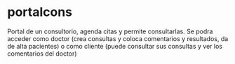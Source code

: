 # portalcons
Portal de un consultorio, agenda citas y permite consultarlas.
Se podra acceder como doctor (crea consultas y coloca comentarios y resultados, da de alta pacientes) o como cliente (puede consultar sus consultas y ver los comentarios del doctor)
